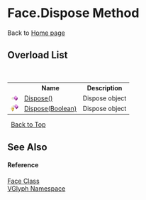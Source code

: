 # Face.Dispose Method 
Back to <a href="Home.md">Home page</a> 


## Overload List
&nbsp;<table><tr><th></th><th>Name</th><th>Description</th></tr><tr><td>![Public method](media/pubmethod.gif "Public method")</td><td><a href="M_VGlyph_Face_Dispose.md">Dispose()</a></td><td>
Dispose object</td></tr><tr><td>![Protected method](media/protmethod.gif "Protected method")</td><td><a href="M_VGlyph_Face_Dispose_1.md">Dispose(Boolean)</a></td><td>
Dispose object</td></tr></table>&nbsp;
<a href="#face.dispose-method">Back to Top</a>

## See Also


#### Reference
<a href="T_VGlyph_Face.md">Face Class</a><br /><a href="N_VGlyph.md">VGlyph Namespace</a><br />